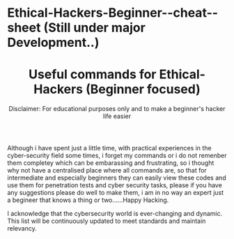 # Ethical-Hackers-Beginner--cheat--sheet (Still under major Development..)
<header>

# Useful commands for Ethical-Hackers (Beginner focused)

Disclaimer: For educational purposes only and to make a beginner's hacker life easier

</header>

Although i have spent just a little time, with practical experiences in the cyber-security field some times, i forget my commands or i do not remenber them completey which can be embarassing and frustrating, so i thought why not have a centralised place where all commands are, so that for intermediate and especially beginners they can easily view these codes and use them for penetration tests and cyber security tasks, please if you have any suggestions please do well to make them, i am in no way an expert just a begineer that knows a thing or two......Happy Hacking.

<footer>

I acknowledge that the cybersecurity world is ever-changing and dynamic. This list will be continuously updated to meet standards and maintain relevancy.

</footer>
